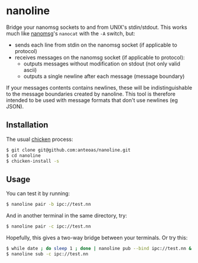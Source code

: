 # nanoline

  [nanomsg]:http://nanomsg.org/
  [chicken]:http://call-cc.org/

Bridge your nanomsg sockets to and from UNIX's stdin/stdout. This
works much like [nanomsg]'s `nanocat` with the `-A` switch, but:

- sends each line from stdin on the nanomsg socket (if applicable to protocol)
- receives messages on the nanomsg socket (if applicable to protocol):
  - outputs messages without modification on stdout (not only valid ascii)
  - outputs a single newline after each message (message boundary)

If your messages contents contains newlines, these will be
indistinguishable to the message boundaries created by nanoline. This
tool is therefore intended to be used with message formats that don't
use newlines (eg JSON).

## Installation

The usual [chicken] process:

```sh
$ git clone git@github.com:anteoas/nanoline.git
$ cd nanoline
$ chicken-install -s
```

## Usage

You can test it by running:

```sh
$ nanoline pair -b ipc://test.nn
```

And in another terminal in the same directory, try:

```sh
$ nanoline pair -c ipc://test.nn
```

Hopefully, this gives a two-way bridge between your terminals. Or try
this:

```sh
$ while date ; do sleep 1 ; done | nanoline pub --bind ipc://test.nn &
$ nanoline sub -c ipc://test.nn
```

